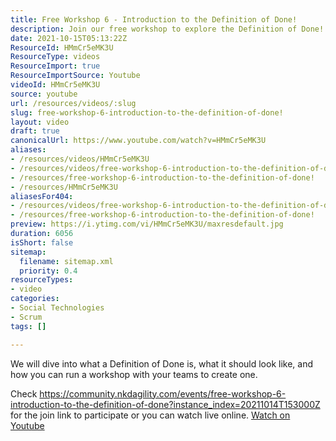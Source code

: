 ```yaml
---
title: Free Workshop 6 - Introduction to the Definition of Done!
description: Join our free workshop to explore the Definition of Done! Learn how to create one with your team and enhance your project success. Don't miss out!
date: 2021-10-15T05:13:22Z
ResourceId: HMmCr5eMK3U
ResourceType: videos
ResourceImport: true
ResourceImportSource: Youtube
videoId: HMmCr5eMK3U
source: youtube
url: /resources/videos/:slug
slug: free-workshop-6-introduction-to-the-definition-of-done!
layout: video
draft: true
canonicalUrl: https://www.youtube.com/watch?v=HMmCr5eMK3U
aliases:
- /resources/videos/HMmCr5eMK3U
- /resources/videos/free-workshop-6-introduction-to-the-definition-of-done!
- /resources/free-workshop-6-introduction-to-the-definition-of-done!
- /resources/HMmCr5eMK3U
aliasesFor404:
- /resources/videos/free-workshop-6-introduction-to-the-definition-of-done!
- /resources/free-workshop-6-introduction-to-the-definition-of-done!
preview: https://i.ytimg.com/vi/HMmCr5eMK3U/maxresdefault.jpg
duration: 6056
isShort: false
sitemap:
  filename: sitemap.xml
  priority: 0.4
resourceTypes:
- video
categories:
- Social Technologies
- Scrum
tags: []

---
```

 We will dive into what a Definition of Done is, what it should look like, and how you can run a workshop with your teams to create one.

Check https://community.nkdagility.com/events/free-workshop-6-introduction-to-the-definition-of-done?instance_index=20211014T153000Z for the join link to participate or you can watch live online. 
 [Watch on Youtube](https://www.youtube.com/watch?v=HMmCr5eMK3U)
